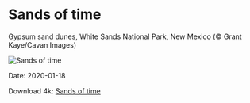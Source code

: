 # Sands of time

Gypsum sand dunes, White Sands National Park, New Mexico (© Grant Kaye/Cavan Images)

![Sands of time](https://bing.com/th?id=OHR.GypsumSand_EN-US7746438548_UHD.jpg&rf=LaDigue_UHD.jpg&pid=hp&w=1024&h=576)

Date: 2020-01-18

Download 4k: [Sands of time](https://bing.com/th?id=OHR.GypsumSand_EN-US7746438548_UHD.jpg&rf=LaDigue_UHD.jpg&pid=hp&w=3840&h=2160)

